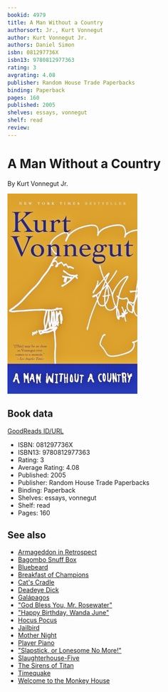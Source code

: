 ```yaml
---
bookid: 4979
title: A Man Without a Country
authorsort: Jr., Kurt Vonnegut
author: Kurt Vonnegut Jr.
authors: Daniel Simon
isbn: 081297736X
isbn13: 9780812977363
rating: 3
avgrating: 4.08
publisher: Random House Trade Paperbacks
binding: Paperback
pages: 160
published: 2005
shelves: essays, vonnegut
shelf: read
review: 
---
```


# A Man Without a Country

By Kurt Vonnegut Jr.

![](../../assets/bookcovers/1330997432l/4979.jpg)

## Book data

[GoodReads ID/URL](https://www.goodreads.com/book/show/4979)

- ISBN: 081297736X
- ISBN13: 9780812977363
- Rating: 3
- Average Rating: 4.08
- Published: 2005
- Publisher: Random House Trade Paperbacks
- Binding: Paperback
- Shelves: essays, vonnegut
- Shelf: read
- Pages: 160


## See also

- [Armageddon in Retrospect](Armageddon_in_Retrospect-_And_Other_New_and_Unpublished_Writings_on_War_and_Peace.md)
- [Bagombo Snuff Box](Bagombo_Snuff_Box.md)
- [Bluebeard](Bluebeard.md)
- [Breakfast of Champions](Breakfast_of_Champions.md)
- [Cat's Cradle](Cats_Cradle.md)
- [Deadeye Dick](Deadeye_Dick.md)
- [Galápagos](Galápagos.md)
- ["God Bless You, Mr. Rosewater"](God_Bless_You__Mr_Rosewater.md)
- ["Happy Birthday, Wanda June"](Happy_Birthday__Wanda_June.md)
- [Hocus Pocus](Hocus_Pocus.md)
- [Jailbird](Jailbird.md)
- [Mother Night](Mother_Night.md)
- [Player Piano](Player_Piano.md)
- ["Slapstick, or Lonesome No More!"](Slapstick__or_Lonesome_No_More!.md)
- [Slaughterhouse-Five](Slaughterhouse-Five.md)
- [The Sirens of Titan](The_Sirens_of_Titan.md)
- [Timequake](Timequake.md)
- [Welcome to the Monkey House](Welcome_to_the_Monkey_House.md)
